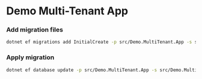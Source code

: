 # Demo Multi-Tenant App

### Add migration files

```bash
dotnet ef migrations add InitialCreate -p src/Demo.MultiTenant.App -s src/Demo.MultiTenant.App 
```

### Apply migration

```bash
dotnet ef database update -p src/Demo.MultiTenant.App -s src/Demo.MultiTenant.App
```
